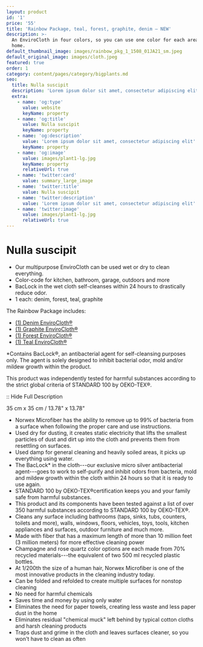 ```yaml
---
layout: product
id: '1'
price: '55'
title: 'Rainbow Package, teal, forest, graphite, denim – NEW'
description: >-
  An EnviroCloth in four colors, so you can use one color for each area of your
  home.
default_thumbnail_image: images/rainbow_pkg_1_1508_01JA21_sm.jpeg
default_original_image: images/cloth.jpeg
featured: true
order: 1
category: content/pages/category/bigplants.md
seo:
  title: Nulla suscipit
  description: 'Lorem ipsum dolor sit amet, consectetur adipiscing elit'
  extra:
    - name: 'og:type'
      value: website
      keyName: property
    - name: 'og:title'
      value: Nulla suscipit
      keyName: property
    - name: 'og:description'
      value: 'Lorem ipsum dolor sit amet, consectetur adipiscing elit'
      keyName: property
    - name: 'og:image'
      value: images/plant1-lg.jpg
      keyName: property
      relativeUrl: true
    - name: 'twitter:card'
      value: summary_large_image
    - name: 'twitter:title'
      value: Nulla suscipit
    - name: 'twitter:description'
      value: 'Lorem ipsum dolor sit amet, consectetur adipiscing elit'
    - name: 'twitter:image'
      value: images/plant1-lg.jpg
      relativeUrl: true
---
```


# Nulla suscipit


-   Our multipurpose EnviroCloth can be used wet or dry to clean everything. 
-   Color-code for kitchen, bathroom, garage, outdoors and more
-   BacLock in the wet cloth self-cleanses within 24 hours to drastically reduce odor.
-   1 each: denim, forest, teal, graphite

The Rainbow Package includes:

-   [(1) Denim EnviroCloth®](https://shopus.norwex.biz/en_US/customer/shop/product-detail/700064)
-   [(1) Graphite EnviroCloth®](https://shopus.norwex.biz/en_US/customer/shop/product-detail/700010)
-   [(1) Forest EnviroCloth®](https://shopus.norwex.biz/en_US/customer/shop/product-detail/700055)
-   [(1) Teal EnviroCloth®](https://shopus.norwex.biz/en_US/customer/shop/product-detail/700046)

*Contains BacLock®, an antibacterial agent for self-cleansing purposes only. The agent is solely designed to inhibit bacterial odor, mold and/or mildew growth within the product.

This product was independently tested for harmful substances according to the strict global criteria of STANDARD 100 by OEKO-TEX®.

:: Hide Full Description

35 cm x 35 cm / 13.78" x 13.78"

-   Norwex Microfiber has the ability to remove up to 99% of bacteria from a surface when following the proper care and use instructions.
-   Used dry for dusting, it creates static electricity that lifts the smallest particles of dust and dirt up into the cloth and prevents them from resettling on surfaces.
-   Used damp for general cleaning and heavily soiled areas, it picks up everything using water.
-   The BacLock* in the cloth---our exclusive micro silver antibacterial agent---goes to work to self-purify and inhibit odors from bacteria, mold and mildew growth within the cloth within 24 hours so that it is ready to use again.
-   STANDARD 100 by OEKO-TEX®certification keeps you and your family safe from harmful substances.
-   This product and its components have been tested against a list of over 350 harmful substances according to STANDARD 100 by OEKO-TEX®.
-   Cleans any surface including bathrooms (taps, sinks, tubs, counters, toilets and more), walls, windows, floors, vehicles, toys, tools, kitchen appliances and surfaces, outdoor furniture and much more.
-   Made with fiber that has a maximum length of more than 10 million feet (3 million meters) for more effective cleaning power
-   Champagne and rose quartz color options are each made from 70% recycled materials---the equivalent of two 500 ml recycled plastic bottles.
-   At 1/200th the size of a human hair, Norwex Microfiber is one of the most innovative products in the cleaning industry today.
-   Can be folded and refolded to create multiple surfaces for nonstop cleaning
-   No need for harmful chemicals
-   Saves time and money by using only water
-   Eliminates the need for paper towels, creating less waste and less paper dust in the home
-   Eliminates residual "chemical muck" left behind by typical cotton cloths and harsh cleaning products
-   Traps dust and grime in the cloth and leaves surfaces cleaner, so you won't have to clean as often